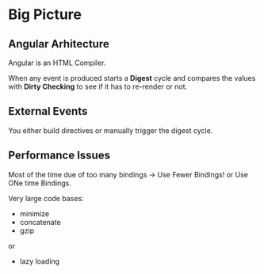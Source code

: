 # Big Picture

## Angular Arhitecture

Angular is an HTML Compiler.

When any event is produced starts a **Digest** cycle and compares the values with **Dirty Checking** to see if it has to re-render or not.

## External Events

You either build directives or manually trigger the digest cycle.

## Performance Issues

Most of the time due of too many bindings -> Use Fewer Bindings! or Use ONe time Bindings.

Very large code bases:

- minimize
- concatenate
- gzip

or

- lazy loading

